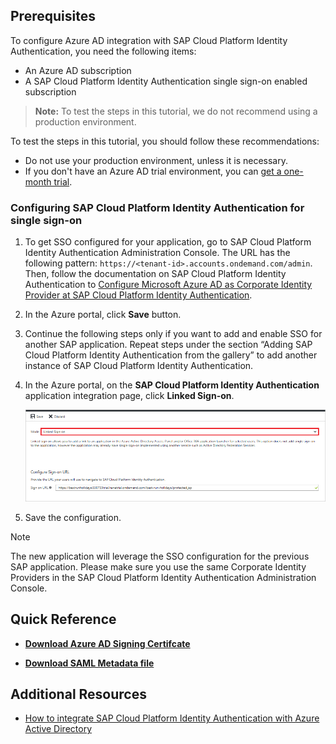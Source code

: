 ## Prerequisites

To configure Azure AD integration with SAP Cloud Platform Identity Authentication, you need the following items:

- An Azure AD subscription
- A SAP Cloud Platform Identity Authentication single sign-on enabled subscription

> **Note:**
> To test the steps in this tutorial, we do not recommend using a production environment.

To test the steps in this tutorial, you should follow these recommendations:

- Do not use your production environment, unless it is necessary.
- If you don't have an Azure AD trial environment, you can [get a one-month trial](https://azure.microsoft.com/pricing/free-trial/).

### Configuring SAP Cloud Platform Identity Authentication for single sign-on

1. To get SSO configured for your application, go to SAP Cloud Platform Identity Authentication Administration Console. The URL has the following pattern: `https://<tenant-id>.accounts.ondemand.com/admin`. Then, follow the documentation on SAP Cloud Platform Identity Authentication to [Configure Microsoft Azure AD as Corporate Identity Provider at SAP Cloud Platform Identity Authentication](https://help.hana.ondemand.com/cloud_identity/frameset.htm?626b17331b4d4014b8790d3aea70b240.html). 

2. In the Azure portal, click **Save** button.

3. Continue the following steps only if you want to add and enable SSO for another SAP application. Repeat steps under the section “Adding SAP Cloud Platform Identity Authentication from the gallery” to add another instance of SAP Cloud Platform Identity Authentication.

4. In the Azure portal, on the **SAP Cloud Platform Identity Authentication** application integration page, click **Linked Sign-on**.

 	![Configure Linked Sign-On](./media/linked_sign_on.png)

5. Save the configuration.

>[!NOTE] 
>The new application will leverage the SSO configuration for the previous SAP application. Please make sure you use the same Corporate Identity Providers in the SAP Cloud Platform Identity Authentication Administration Console.

## Quick Reference

* **[Download Azure AD Signing Certifcate](%metadata:CertificateDownloadRawUrl%)**

* **[Download SAML Metadata file](%metadata:metadataDownloadUrl%)**

## Additional Resources

* [How to integrate SAP Cloud Platform Identity Authentication with Azure Active Directory](https://docs.microsoft.com/azure/active-directory/active-directory-saas-sap-hana-cloud-platform-identity-authentication-tutorial)
